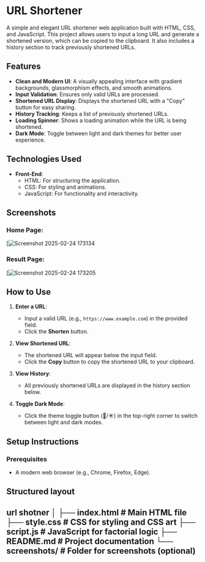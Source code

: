 # URL Shortener

A simple and elegant URL shortener web application built with HTML, CSS, and JavaScript. This project allows users to input a long URL and generate a shortened version, which can be copied to the clipboard. It also includes a history section to track previously shortened URLs.

## Features

- **Clean and Modern UI**: A visually appealing interface with gradient backgrounds, glassmorphism effects, and smooth animations.
- **Input Validation**: Ensures only valid URLs are processed.
- **Shortened URL Display**: Displays the shortened URL with a "Copy" button for easy sharing.
- **History Tracking**: Keeps a list of previously shortened URLs.
- **Loading Spinner**: Shows a loading animation while the URL is being shortened.
- **Dark Mode**: Toggle between light and dark themes for better user experience.

## Technologies Used

- **Front-End**:
  - HTML: For structuring the application.
  - CSS: For styling and animations.
  - JavaScript: For functionality and interactivity.
 
## Screenshots

### Home Page:
[![Screenshot 2025-02-24 173134](https://github.com/user-attachments/assets/6492e202-d519-4caf-a7cb-97a422460227)


### Result Page:
[![Screenshot 2025-02-24 173205](https://github.com/user-attachments/assets/b6275cf6-1d8f-4cd1-86a0-a1e326745963)

## How to Use

1. **Enter a URL**:
   - Input a valid URL (e.g., `https://www.example.com`) in the provided field.
   - Click the **Shorten** button.

2. **View Shortened URL**:
   - The shortened URL will appear below the input field.
   - Click the **Copy** button to copy the shortened URL to your clipboard.

3. **View History**:
   - All previously shortened URLs are displayed in the history section below.

4. **Toggle Dark Mode**:
   - Click the theme toggle button (🌙/☀️) in the top-right corner to switch between light and dark modes.

## Setup Instructions

### Prerequisites

- A modern web browser (e.g., Chrome, Firefox, Edge).

## Structured layout
url shotner 
│
├── index.html          # Main HTML file
├── style.css           # CSS for styling and CSS art
├── script.js           # JavaScript for factorial logic
├── README.md           # Project documentation
└── screenshots/        # Folder for screenshots (optional)
---
